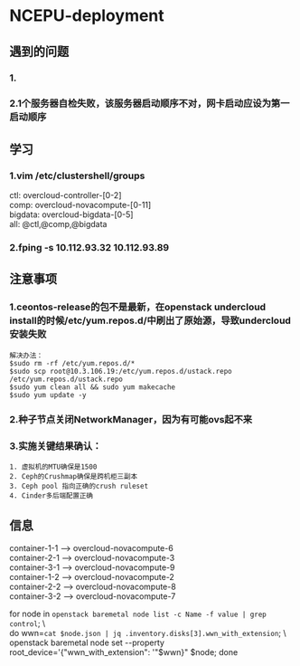 # NCEPU-deployment

## 遇到的问题

### 1.

### 2.1个服务器自检失败，该服务器启动顺序不对，网卡启动应设为第一启动顺序

## 学习

### 1.vim /etc/clustershell/groups

ctl: overcloud-controller-\[0-2\]  
comp: overcloud-novacompute-\[0-11\]  
bigdata: overcloud-bigdata-\[0-5\]  
all: @ctl,@comp,@bigdata

### 2.fping -s 10.112.93.32 10.112.93.89

## 注意事项

### 1.ceontos-release的包不是最新，在openstack undercloud install的时候/etc/yum.repos.d/中刷出了原始源，导致undercloud安装失败

```
解决办法：
$sudo rm -rf /etc/yum.repos.d/*
$sudo scp root@10.3.106.19:/etc/yum.repos.d/ustack.repo /etc/yum.repos.d/ustack.repo
$sudo yum clean all && sudo yum makecache
$sudo yum update -y
```

### 2.种子节点关闭NetworkManager，因为有可能ovs起不来

### 3.实施关键结果确认：

```
1. 虚拟机的MTU确保是1500
2. Ceph的Crushmap确保是跨机柜三副本
3. Ceph pool 指向正确的crush ruleset
4. Cinder多后端配置正确
```



## 信息

container-1-1  --&gt;  overcloud-novacompute-6  
container-2-1  --&gt;  overcloud-novacompute-3  
container-3-1  --&gt;  overcloud-novacompute-9  
container-1-2  --&gt;  overcloud-novacompute-2  
container-2-2  --&gt;  overcloud-novacompute-8  
container-3-2  --&gt;  overcloud-novacompute-7

for node in `openstack baremetal node list -c Name -f value | grep control`; \  
do wwn=`cat $node.json | jq .inventory.disks[3].wwn_with_extension`; \  
openstack baremetal node set --property root\_device='{"wwn\_with\_extension": '"$wwn}" $node; done

